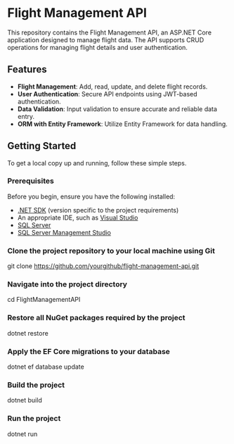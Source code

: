 # Flight Management API

This repository contains the Flight Management API, an ASP.NET Core application designed to manage flight data. The API supports CRUD operations for managing flight details and user authentication.

## Features

- **Flight Management**: Add, read, update, and delete flight records.
- **User Authentication**: Secure API endpoints using JWT-based authentication.
- **Data Validation**: Input validation to ensure accurate and reliable data entry.
- **ORM with Entity Framework**: Utilize Entity Framework for data handling.

## Getting Started

To get a local copy up and running, follow these simple steps.

### Prerequisites

Before you begin, ensure you have the following installed:
- [.NET SDK](https://dotnet.microsoft.com/download) (version specific to the project requirements)
- An appropriate IDE, such as [Visual Studio](https://visualstudio.microsoft.com/vs/) 
- [SQL Server](https://www.microsoft.com/en-us/sql-server/sql-server-downloads)
-  [SQL Server Management Studio](https://learn.microsoft.com/en-us/sql/ssms/download-sql-server-management-studio-ssms?view=sql-server-ver16)

### Clone the project repository to your local machine using Git
git clone https://github.com/yourgithub/flight-management-api.git

### Navigate into the project directory
cd FlightManagementAPI

### Restore all NuGet packages required by the project
dotnet restore

### Apply the EF Core migrations to your database
dotnet ef database update

### Build the project
dotnet build

### Run the project
dotnet run
